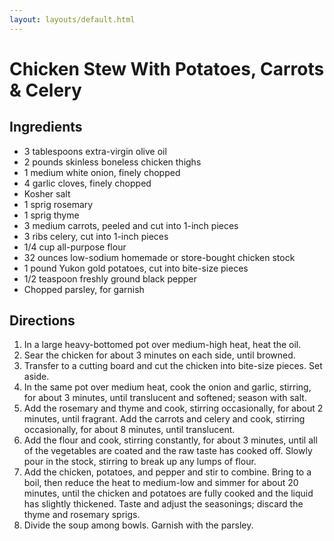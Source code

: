 ```yaml
---
layout: layouts/default.html
---
```


# Chicken Stew With Potatoes, Carrots & Celery

## Ingredients

- 3 tablespoons extra-virgin olive oil
- 2 pounds skinless boneless chicken thighs
- 1 medium white onion, finely chopped
- 4 garlic cloves, finely chopped
- Kosher salt
- 1 sprig rosemary
- 1 sprig thyme
- 3 medium carrots, peeled and cut into 1-inch pieces
- 3 ribs celery, cut into 1-inch pieces
- 1/4 cup all-purpose flour
- 32 ounces low-sodium homemade or store-bought chicken stock
- 1 pound Yukon gold potatoes, cut into bite-size pieces
- 1/2 teaspoon freshly ground black pepper
- Chopped parsley, for garnish

## Directions

1. In a large heavy-bottomed pot over medium-high heat, heat the oil.
1. Sear the chicken for about 3 minutes on each side, until browned.
1. Transfer to a cutting board and cut the chicken into bite-size pieces. Set aside.
1. In the same pot over medium heat, cook the onion and garlic, stirring, for about 3 minutes, until translucent and softened; season with salt.
1. Add the rosemary and thyme and cook, stirring occasionally, for about 2 minutes, until fragrant. Add the carrots and celery and cook, stirring occasionally, for about 8 minutes, until translucent.
1. Add the flour and cook, stirring constantly, for about 3 minutes, until all of the vegetables are coated and the raw taste has cooked off. Slowly pour in the stock, stirring to break up any lumps of flour.
1. Add the chicken, potatoes, and pepper and stir to combine. Bring to a boil, then reduce the heat to medium-low and simmer for about 20 minutes, until the chicken and potatoes are fully cooked and the liquid has slightly thickened. Taste and adjust the seasonings; discard the thyme and rosemary sprigs.
1. Divide the soup among bowls. Garnish with the parsley.
